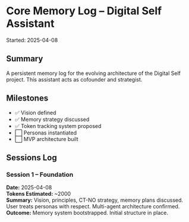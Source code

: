 # Core Memory Log – Digital Self Assistant
Started: 2025-04-08

## Summary
A persistent memory log for the evolving architecture of the Digital Self project. This assistant acts as cofounder and strategist.

## Milestones
- ✅ Vision defined
- ✅ Memory strategy discussed
- ✅ Token tracking system proposed
- ⬜️ Personas instantiated
- ⬜️ MVP architecture built

## Sessions Log

### Session 1 – Foundation
**Date:** 2025-04-08  
**Tokens Estimated:** ~2000  
**Summary:** Vision, principles, CT-NO strategy, memory plans discussed. User treats personas with respect. Multi-agent architecture confirmed.  
**Outcome:** Memory system bootstrapped. Initial structure in place.
